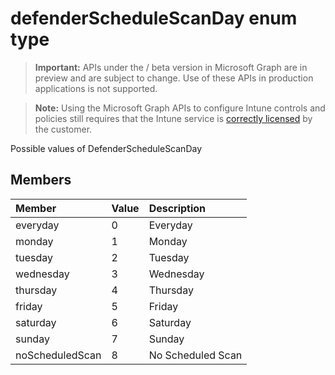 ﻿# defenderScheduleScanDay enum type

> **Important:** APIs under the / beta version in Microsoft Graph are in preview and are subject to change. Use of these APIs in production applications is not supported.

> **Note:** Using the Microsoft Graph APIs to configure Intune controls and policies still requires that the Intune service is [correctly licensed](https://go.microsoft.com/fwlink/?linkid=839381) by the customer.

Possible values of DefenderScheduleScanDay 
## Members
|Member|Value|Description|
|:---|:---|:---|
|everyday|0|Everyday|
|monday|1|Monday|
|tuesday|2|Tuesday|
|wednesday|3|Wednesday|
|thursday|4|Thursday|
|friday|5|Friday|
|saturday|6|Saturday|
|sunday|7|Sunday|
|noScheduledScan|8|No Scheduled Scan|











